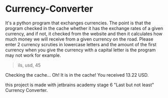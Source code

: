 # Currency-Converter
It's a python program that exchanges currencies.
The point is that the program checked in the cache whether it has the exchange rates of a given currency, and if not, it checked from the website 
and then it calculates how much money we will receive from a given currency on the road.
Please enter 2 currency scruties in lowercase letters and the amount of the first currency when you give the currency with a capital letter is the program may not work
for example.
>ils,
>usd,
>45


Checking the cache...
Oh! It is in the cache!
You received 13.22 USD.










this project is made with jetbrains academy stage 6 "Last but not least" Currency Converter.

